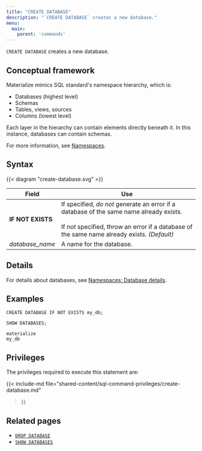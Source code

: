 ```yaml
---
title: "CREATE DATABASE"
description: "`CREATE DATABASE` creates a new database."
menu:
  main:
    parent: 'commands'
---
```


`CREATE DATABASE` creates a new database.

## Conceptual framework

Materialize mimics SQL standard's namespace hierarchy, which is:

- Databases (highest level)
- Schemas
- Tables, views, sources
- Columns (lowest level)

Each layer in the hierarchy can contain elements directly beneath it. In this
instance, databases can contain schemas.

For more information, see [Namespaces](../namespaces).

## Syntax

{{< diagram "create-database.svg" >}}

Field | Use
------|-----
**IF NOT EXISTS** | If specified, _do not_ generate an error if a database of the same name already exists. <br/><br/>If _not_ specified, throw an error if a database of the same name already exists. _(Default)_
_database&lowbar;name_ | A name for the database.

## Details

For details about databases, see [Namespaces: Database
details](../namespaces/#database-details).

## Examples

```mzsql
CREATE DATABASE IF NOT EXISTS my_db;
```
```mzsql
SHOW DATABASES;
```
```nofmt
materialize
my_db
```

## Privileges

The privileges required to execute this statement are:

{{< include-md file="shared-content/sql-command-privileges/create-database.md"
>}}

## Related pages

- [`DROP DATABASE`](../drop-database)
- [`SHOW DATABASES`](../show-databases)
